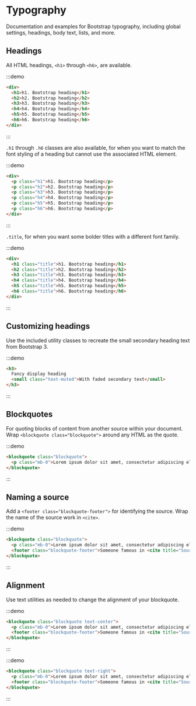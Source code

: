 # Typography

Documentation and examples for Bootstrap typography, including global settings, headings, body text, lists, and more.


## Headings

All HTML headings, `<h1>` through `<h6>`, are available.

:::demo
```html
<div>
  <h1>h1. Bootstrap heading</h1>
  <h2>h2. Bootstrap heading</h2>
  <h3>h3. Bootstrap heading</h3>
  <h4>h4. Bootstrap heading</h4>
  <h5>h5. Bootstrap heading</h5>
  <h6>h6. Bootstrap heading</h6>
</div>
```
:::

`.h1` through `.h6` classes are also available, for when you want to match the font styling of a heading but cannot use the associated HTML element.

:::demo
```html
<div>
  <p class="h1">h1. Bootstrap heading</p>
  <p class="h2">h2. Bootstrap heading</p>
  <p class="h3">h3. Bootstrap heading</p>
  <p class="h4">h4. Bootstrap heading</p>
  <p class="h5">h5. Bootstrap heading</p>
  <p class="h6">h6. Bootstrap heading</p>
</div>
```
:::

`.title`, for when you want some bolder titles with a different font family.

:::demo
```html
<div>
  <h1 class="title">h1. Bootstrap heading</h1>
  <h2 class="title">h2. Bootstrap heading</h2>
  <h3 class="title">h3. Bootstrap heading</h3>
  <h4 class="title">h4. Bootstrap heading</h4>
  <h5 class="title">h5. Bootstrap heading</h5>
  <h6 class="title">h6. Bootstrap heading</h6>
</div>
```
:::


## Customizing headings

Use the included utility classes to recreate the small secondary heading text from Bootstrap 3.

:::demo
```html
<h3>
  Fancy display heading
  <small class="text-muted">With faded secondary text</small>
</h3>
```
:::

## Blockquotes

For quoting blocks of content from another source within your document.
Wrap `<blockquote class="blockquote">` around any HTML as the quote.

:::demo
```html
<blockquote class="blockquote">
  <p class="mb-0">Lorem ipsum dolor sit amet, consectetur adipiscing elit. Integer posuere erat a ante.</p>
</blockquote>
```
:::

## Naming a source

Add a `<footer class="blockquote-footer">` for identifying the source.
Wrap the name of the source work in `<cite>`.

:::demo
```html
<blockquote class="blockquote">
  <p class="mb-0">Lorem ipsum dolor sit amet, consectetur adipiscing elit. Integer posuere erat a ante.</p>
  <footer class="blockquote-footer">Someone famous in <cite title="Source Title">Source Title</cite></footer>
</blockquote>
```
:::

## Alignment

Use text utilities as needed to change the alignment of your blockquote.

:::demo
```html
<blockquote class="blockquote text-center">
  <p class="mb-0">Lorem ipsum dolor sit amet, consectetur adipiscing elit. Integer posuere erat a ante.</p>
  <footer class="blockquote-footer">Someone famous in <cite title="Source Title">Source Title</cite></footer>
</blockquote>
```
:::

:::demo
```html
<blockquote class="blockquote text-right">
  <p class="mb-0">Lorem ipsum dolor sit amet, consectetur adipiscing elit. Integer posuere erat a ante.</p>
  <footer class="blockquote-footer">Someone famous in <cite title="Source Title">Source Title</cite></footer>
</blockquote>
```
:::
